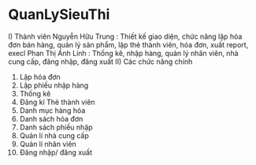# QuanLySieuThi 
I) Thành viên
Nguyễn Hữu Trung : Thiết kế giao diện, chức năng lập hóa đơn bán hàng, quản lý sản phẩm, lập thẻ thành viên, hóa đơn, xuất report, execl
Phan Thị Ánh Linh : Thống kê, nhập hàng, quản lý nhân viên, nhà cung cấp, đăng nhập, đăng xuất
II) Các chức năng chính
1. Lập hóa đơn
2. Lập phiếu nhập hàng
3. Thống kê
4. Đăng kí Thẻ thành viên
5. Danh mục hàng hóa
6. Danh sách hóa đơn
7. Danh sách phiếu nhập
8. Quản lí nhà cung cấp
9. Quản lí nhân viên
10. Đăng nhập/ đăng xuất

